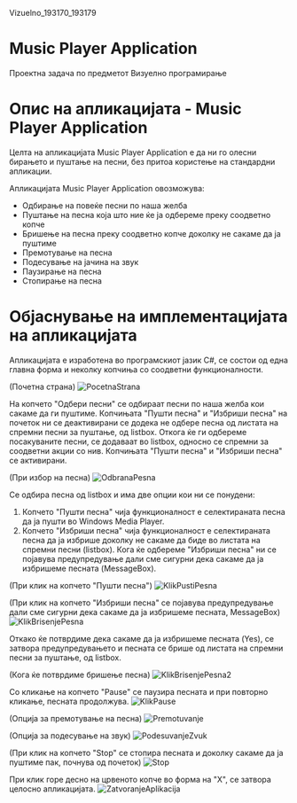 Vizuelno_193170_193179
# Music Player Application

Проектна задача по предметот Визуелно програмирање

# Опис на апликацијата - Music Player Application

Целта на апликацијата Music Player Application е да ни го олесни бирањето и пуштање на песни, без притоа користење на стандардни апликации.

Апликацијата Music Player Application овозможува:
- Одбирање на повеќе песни по наша желба
- Пуштање на песна која што ние ќе ја одбереме преку соодветно копче
- Бришење на песна преку соодветно копче доколку не сакаме да ја пуштиме
- Премотување на песна
- Подесување на јачина на звук
- Паузирање на песна
- Стопирање на песна

# Објаснување на имплементацијата на апликацијата

Апликацијата е изработена во програмскиот јазик C#, се состои од една главна форма и неколку копчиња со соодветни функционалности.

(Почетна страна)
![PocetnaStrana](https://user-images.githubusercontent.com/80169088/121666014-1c6b2600-caa9-11eb-97d5-fe33c6c4d65a.png)

На копчето "Одбери песни" се одбираат песни по наша желба кои сакаме да ги пуштиме. Копчињата "Пушти песна" и "Избриши песна" на почеток ни се деактивирани се додека не одбере песна од листата на спремни песни за пуштање, од listbox.
Откога ќе ги одбереме посакуваните песни, се додаваат во listbox, односно се спремни за соодветни акции со нив. Копчињата "Пушти песна" и "Избриши песна" се активирани.

(При избор на песна)
![OdbranaPesna](https://user-images.githubusercontent.com/80169088/121668394-88e72480-caab-11eb-9793-74807a09ff50.png)

Се одбира песна од listbox и има две опции кои ни се понудени:
1. Копчето "Пушти песна" чија функционалност е селектираната песна да ја пушти во Windows Media Player.
2. Копчето "Избриши песна" чија функционалност е селектираната песна да ја избрише доколку не сакаме да биде во листата на спремни песни (listbox). Кога ќе одбереме "Избриши песна" ни се појавува предупредување дали сме сигурни дека сакаме да ја избришеме песната (MessageBox).



(При клик на копчето "Пушти песна")
![KlikPustiPesna](https://user-images.githubusercontent.com/80169088/121668849-feeb8b80-caab-11eb-8fec-c35d0cfc3afc.png)

(При клик на копчето "Избриши песна" се појавува предупредување дали сме сигурни дека сакаме да ја избришеме песната, MessageBox)
![KlikBrisenjePesna](https://user-images.githubusercontent.com/80169088/121669160-52f67000-caac-11eb-85ee-105e307a5822.png)

Откако ќе потврдиме дека сакаме да ја избришеме песната (Yes), се затвора предупредувањетo и песната се брише од листата на спремни песни за пуштање, од listbox.

(Кога ќе потврдиме бришење песна)
![KlikBrisenjePesna2](https://user-images.githubusercontent.com/80169088/121669656-d44e0280-caac-11eb-8187-5a350e261d59.png)

Со кликање на копчето "Pause" се паузира песната и при повторно кликање, песната продолжува.
![KlikPause](https://user-images.githubusercontent.com/80169088/121670631-f2683280-caad-11eb-8719-bb5244668d26.png)

(Опција за премотување на песна)
![Premotuvanje](https://user-images.githubusercontent.com/80169088/121671283-a4076380-caae-11eb-89a9-2e99c43b59e7.png)

(Опција за подесување на звук)
![PodesuvanjeZvuk](https://user-images.githubusercontent.com/80169088/121671373-c26d5f00-caae-11eb-932c-f154652056fd.png)

(При клик на копчето "Stop" се стопира песната и доколку сакаме да ја пуштиме пак, почнува од почеток)
![Stop](https://user-images.githubusercontent.com/80169088/121671666-22fc9c00-caaf-11eb-8941-1560f1971602.png)

При клик горе десно на црвеното копче во форма на "X", се затвора целосно апликацијата.
![ZatvoranjeAplikacija](https://user-images.githubusercontent.com/80169088/121671969-7ff85200-caaf-11eb-86ce-697f8defbe44.png)








